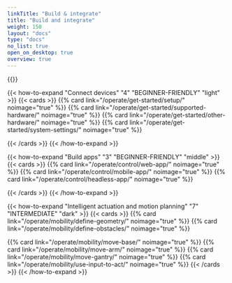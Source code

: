 ```yaml
---
linkTitle: "Build & integrate"
title: "Build and integrate"
weight: 150
layout: "docs"
type: "docs"
no_list: true
open_on_desktop: true
overview: true
---
```


<p>
{{<imgproc src="/platform-overviews/build-integrate.png" resize="1200x" style="width:800px" class="aligncenter imgzoom" declaredimensions=true alt="ALT">}}
</p>

{{< how-to-expand "Connect devices" "4" "BEGINNER-FRIENDLY" "light" >}}
{{< cards >}}
{{% card link="/operate/get-started/setup/" noimage="true" %}}
{{% card link="/operate/get-started/supported-hardware/" noimage="true" %}}
{{% card link="/operate/get-started/other-hardware/" noimage="true" %}}
{{% card link="/operate/get-started/system-settings/" noimage="true" %}}

{{< /cards >}}
{{< /how-to-expand >}}

{{< how-to-expand "Build apps" "3" "BEGINNER-FRIENDLY" "middle" >}}
{{< cards >}}
{{% card link="/operate/control/web-app/" noimage="true" %}}
{{% card link="/operate/control/mobile-app/" noimage="true" %}}
{{% card link="/operate/control/headless-app/" noimage="true" %}}

<!-- unlisting for now
{{% card link="/operate/control/voice-app/" noimage="true" %}}
{{% card link="/operate/control/kiosk-app/" noimage="true" %}}
-->

{{< /cards >}}
{{< /how-to-expand >}}

{{< how-to-expand "Intelligent actuation and motion planning" "7" "INTERMEDIATE" "dark" >}}
{{< cards >}}
{{% card link="/operate/mobility/define-geometry/" noimage="true" %}}
{{% card link="/operate/mobility/define-obstacles/" noimage="true" %}}

<!-- unlisting for now
{{% card link="/operate/mobility/define-dynamic-obstacles/" noimage="true" %}}-->

{{% card link="/operate/mobility/move-base/" noimage="true" %}}
{{% card link="/operate/mobility/move-arm/" noimage="true" %}}
{{% card link="/operate/mobility/move-gantry/" noimage="true" %}}
{{% card link="/operate/mobility/use-input-to-act/" noimage="true" %}}
{{< /cards >}}
{{< /how-to-expand >}}
